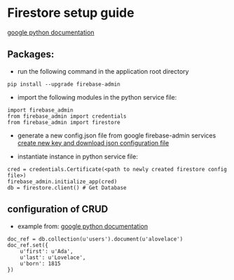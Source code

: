 # Firestore setup guide 
[google python documentation](https://firebase.google.com/docs/firestore/quickstart#python)

## Packages:

* run the following command in the application root directory
```
pip install --upgrade firebase-admin
```

* import the following modules in the python service file:
```
import firebase_admin
from firebase_admin import credentials
from firebase_admin import firestore
```

* generate a new config.json file from google firebase-admin services
[create new key and download json configuration file](https://console.cloud.google.com/iam-admin/serviceaccounts)

* instantiate instance in python service file:
```
cred = credentials.Certificate(<path to newly created firestore config file>)
firebase_admin.initialize_app(cred)
db = firestore.client() # Get Database 
```

## configuration of CRUD
* example from: [google python documentation](https://firebase.google.com/docs/firestorequickstart#python)

```
doc_ref = db.collection(u'users').document(u'alovelace')
doc_ref.set({
    u'first': u'Ada',
    u'last': u'Lovelace',
    u'born': 1815
})
```





